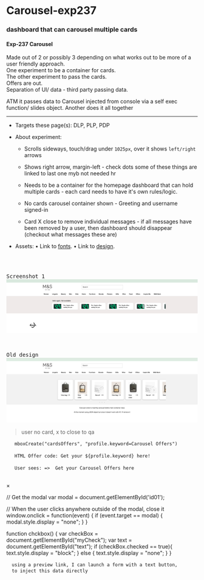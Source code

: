 # Carousel-exp237


### dashboard that can carousel multiple cards


#### Exp-237 Carousel

Made out of  2 or possibly 3 depending on what works out to be more of a user friendly approach.    
One experiment to be a container for cards.    
The other experiment to pass the cards.    
Offers are out.         
Separation of UI/ data - third party passing data. 

ATM it passes data to Carousel injected from console via a self exec function/ slides object.
Another does it all together

----

- Targets these page(s):  DLP, PLP, PDP
- About experiment:

   - Scrolls sideways, touch/drag under `1025px`, over it shows `left/right` arrows

   - Shows right arrow, margin-left - check dots some of these things are linked to last one myb not needed hr 

   - Needs to be a container for the homepage dashboard that can hold multiple cards - each card needs to have it's own rules/logic.

   - No cards carousel container shown - Greeting  and username signed-in

   - Card X close to remove individual messages - if all messages have been removed by a user, then dashboard should disappear  (checkout what messages these are)


- Assets:
   • Link to [fonts](https://marksandspencer.invisionapp.com/console/Dashboard-ckniwy5k402qu010l4zea617m/ckniwy7b602qy010lfhcrf0wj/inspect).
   • Link to [design](https://marksandspencer.invisionapp.com/console/Dashboard-ckniwy5k402qu010l4zea617m/ckniwy7b602qy010lfhcrf0wj/inspect).


<br /><br />

<kbd>Screenshot 1</kbd>
![Carousel](./src/images/s1.png)

<br />

<kbd>Old design</kbd>
![Carousel](./src/images/sc.png)



> user no card,  x to close to qa

```
   mboxCreate("cardsOffers", "profile.keyword=Carousel Offers")

   HTML Offer code: Get your ${profile.keyword} here!

   User sees: =>  Get your Carousel Offers here


```



<span onclick="document.getElementById('id01').style.display='none'" class="close" title="Close Modal">&times;</span>

// Get the modal
var modal = document.getElementById('id01');

// When the user clicks anywhere outside of the modal, close it
window.onclick = function(event) {
  if (event.target == modal) {
    modal.style.display = "none";
  }
}



function chckbox() {
  var checkBox = document.getElementById("myCheck");
  var text = document.getElementById("text");
  if (checkBox.checked == true){
    text.style.display = "block";
  } else {
     text.style.display = "none";
  }
}






```
  using a preview link, I can launch a form with a text button,
  to inject this data directly


```
